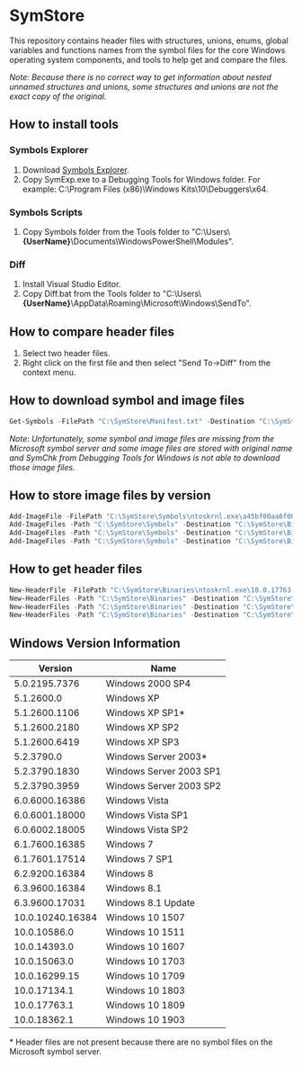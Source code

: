 # SymStore

This repository contains header files with structures, unions, enums, global variables and functions names from the symbol files for the core Windows operating system components, and tools to help get and compare the files.

*Note: Because there is no correct way to get information about nested unnamed structures and unions, some structures and unions are not the exact copy of the original.*

## How to install tools

### Symbols Explorer

1. Download [Symbols Explorer](http://www.andreybazhan.com/symexp.html).
2. Copy SymExp.exe to a Debugging Tools for Windows folder. For example: C:\Program Files (x86)\Windows Kits\10\Debuggers\x64.

### Symbols Scripts

1. Copy Symbols folder from the Tools folder to "C:\Users\\**{UserName}**\Documents\WindowsPowerShell\Modules".

### Diff

1. Install Visual Studio Editor.
2. Copy Diff.bat from the Tools folder to "C:\Users\\**{UserName}**\AppData\Roaming\Microsoft\Windows\SendTo".

## How to compare header files

1. Select two header files.
2. Right click on the first file and then select "Send To->Diff" from the context menu.

## How to download symbol and image files

```powershell
Get-Symbols -FilePath "C:\SymStore\Manifest.txt" -Destination "C:\SymStore\Symbols"
```
*Note: Unfortunately, some symbol and image files are missing from the Microsoft symbol server and some image files are stored with original name and
SymChk from Debugging Tools for Windows is not able to download those image files.*

## How to store image files by version

```powershell
Add-ImageFile -FilePath "C:\SymStore\Symbols\ntoskrnl.exe\a45bf00aa6f000\ntoskrnl.exe" -Destination "C:\SymStore\Binaries"
Add-ImageFiles -Path "C:\SymStore\Symbols" -Destination "C:\SymStore\Binaries"
Add-ImageFiles -Path "C:\SymStore\Symbols" -Destination "C:\SymStore\Binaries" -Include *.exe
Add-ImageFiles -Path "C:\SymStore\Symbols" -Destination "C:\SymStore\Binaries" -Include hal*.dll
```

## How to get header files

```powershell
New-HeaderFile -FilePath "C:\SymStore\Binaries\ntoskrnl.exe\10.0.17763.316\x64\ntoskrnl.exe" -Destination "C:\SymStore\Include\ntoskrnl.exe"
New-HeaderFiles -Path "C:\SymStore\Binaries" -Destination "C:\SymStore\Include\ntoskrnl.exe" -Include nt*.exe
New-HeaderFiles -Path "C:\SymStore\Binaries" -Destination "C:\SymStore\Include\ntdll.dll" -Include ntdll.dll
New-HeaderFiles -Path "C:\SymStore\Binaries" -Destination "C:\SymStore\Include\hal.dll" -Include hal*.dll
```

## Windows Version Information

Version          | Name
---------------- |------------------------
5.0.2195.7376    | Windows 2000 SP4
5.1.2600.0       | Windows XP
5.1.2600.1106    | Windows XP SP1*
5.1.2600.2180    | Windows XP SP2
5.1.2600.6419    | Windows XP SP3
5.2.3790.0       | Windows Server 2003*
5.2.3790.1830    | Windows Server 2003 SP1
5.2.3790.3959    | Windows Server 2003 SP2
6.0.6000.16386   | Windows Vista
6.0.6001.18000   | Windows Vista SP1
6.0.6002.18005   | Windows Vista SP2
6.1.7600.16385   | Windows 7
6.1.7601.17514   | Windows 7 SP1
6.2.9200.16384   | Windows 8
6.3.9600.16384   | Windows 8.1
6.3.9600.17031   | Windows 8.1 Update
10.0.10240.16384 | Windows 10 1507
10.0.10586.0     | Windows 10 1511
10.0.14393.0     | Windows 10 1607
10.0.15063.0     | Windows 10 1703
10.0.16299.15    | Windows 10 1709
10.0.17134.1     | Windows 10 1803
10.0.17763.1     | Windows 10 1809
10.0.18362.1     | Windows 10 1903

&ast; Header files are not present because there are no symbol files on the Microsoft symbol server.
